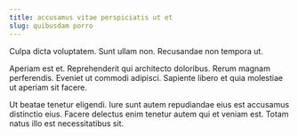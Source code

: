 ```yaml
---
title: accusamus vitae perspiciatis ut et
slug: quibusdam porro
---
```


Culpa dicta voluptatem. Sunt ullam non. Recusandae non tempora ut.

Aperiam est et. Reprehenderit qui architecto doloribus. Rerum magnam perferendis. Eveniet ut commodi adipisci. Sapiente libero et quia molestiae ut aperiam sit facere.

Ut beatae tenetur eligendi. Iure sunt autem repudiandae eius est accusamus distinctio eius. Facere delectus enim tenetur autem qui et veniam est. Totam natus illo est necessitatibus sit.

